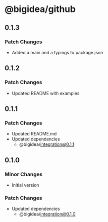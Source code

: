 # @bigidea/github

## 0.1.3

### Patch Changes

- Added a main and a typings to package.json

## 0.1.2

### Patch Changes

- Updated README with examples

## 0.1.1

### Patch Changes

- Updated README.md
- Updated dependencies
  - @bigidea/integration@0.1.1

## 0.1.0

### Minor Changes

- Initial version

### Patch Changes

- Updated dependencies
  - @bigidea/integration@0.1.0
